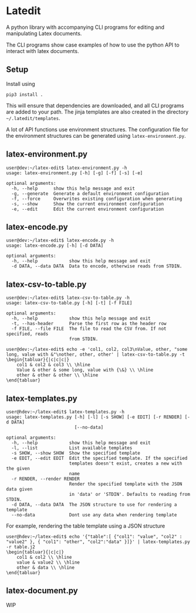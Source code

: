 # Latedit

A python library with accompanying CLI programs for editing and
manipulating Latex documents.

The CLI programs show case examples of how to use the python API to 
interact with latex documents.

## Setup

Install using

```
pip3 install .
```

This will ensure that dependencies are downloaded, and all CLI programs
are added to your path. The jinja templates are also created in the
directory `~/.latedit/templates`.

A lot of API functions use environment structures. The configuration file
for the environment structures can be generated using `latex-environment.py`.

## latex-environment.py

```
user@dev:~/latex-edit$ latex-environment.py -h
usage: latex-environment.py [-h] [-g] [-f] [-s] [-e]

optional arguments:
  -h, --help      show this help message and exit
  -g, --generate  Generate a default environment configuration
  -f, --force     Overwrites existing configuration when generating
  -s, --show      Show the current environment configuration
  -e, --edit      Edit the current environment configuration
```

## latex-encode.py

```
user@dev:~/latex-edit$ latex-encode.py -h
usage: latex-encode.py [-h] [-d DATA]

optional arguments:
  -h, --help            show this help message and exit
  -d DATA, --data DATA  Data to encode, otherwise reads from STDIN.
```

## latex-csv-to-table.py

```
user@dev:~/latex-edit$ latex-csv-to-table.py -h
usage: latex-csv-to-table.py [-h] [-t] [-f FILE]

optional arguments:
  -h, --help            show this help message and exit
  -t, --has-header      Parse the first row as the header row
  -f FILE, --file FILE  The file to read the CSV from. If not specified, reads
                        from STDIN.
```

```
user@dev:~/latex-edit$ echo -e 'col1, col2, col3\nValue, other, "some long, value with &"\nother, other, other' | latex-csv-to-table.py -t
\begin{tabluar}{|c|c|c|}
    col1 & col2 & col3 \\ \hline
    Value & other & some long, value with {\&} \\ \hline
    other & other & other \\ \hline
\end{tabluar}
```

## latex-templates.py

```
user@hdev:~/latex-edit$ latex-templates.py -h
usage: latex-templates.py [-h] [-l] [-s SHOW] [-e EDIT] [-r RENDER] [-d DATA]
                          [--no-data]

optional arguments:
  -h, --help            show this help message and exit
  -l, --list            List available templates
  -s SHOW, --show SHOW  Show the specified template
  -e EDIT, --edit EDIT  Edit the specified template. If the specified
                        templates doesn't exist, creates a new with the given
                        name
  -r RENDER, --render RENDER
                        Render the specified template with the JSON data given
                        in 'data' or 'STDIN'. Defaults to reading from STDIN.
  -d DATA, --data DATA  The JSON structure to use for rendering a template
  --no-data             Dont use any data when rendering template
```

For example, rendering the table template using a JSON structure

```
user@hdev:~/latex-edit$ echo '{"table":[ {"col1": "value", "col2" : "value2" }, { "col1": "other", "col2":"data" }]}' | latex-templates.py -r table.j2
\begin{tabluar}{|c|c|}
    col1 & col2 \\ \hline
    value & value2 \\ \hline
    other & data \\ \hline
\end{tabluar}
```

## latex-document.py

WIP
